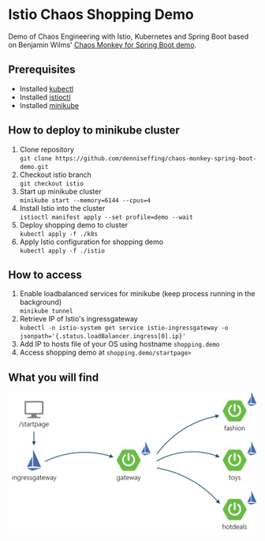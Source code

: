 # Istio Chaos Shopping Demo

Demo of Chaos Engineering with Istio, Kubernetes and Spring Boot based on Benjamin Wilms' [Chaos Monkey for Spring Boot demo](https://github.com/MrBW/chaos-monkey-spring-boot-demo).

## Prerequisites

- Installed [kubectl](https://kubernetes.io/docs/tasks/tools/install-kubectl/)
- Installed [istioctl](https://istio.io/docs/ops/diagnostic-tools/istioctl/)
- Installed [minikube](https://kubernetes.io/docs/tasks/tools/install-minikube/)

## How to deploy to minikube cluster

1. Clone repository  
`git clone https://github.com/denniseffing/chaos-monkey-spring-boot-demo.git`
2. Checkout istio branch  
`git checkout istio`
3. Start up minikube cluster  
`minikube start --memory=6144 --cpus=4`
5. Install Istio into the cluster  
`istioctl manifest apply --set profile=demo --wait`
6. Deploy shopping demo to cluster  
`kubectl apply -f ./k8s`
7. Apply Istio configuration for shopping demo  
`kubectl apply -f ./istio`

## How to access

1. Enable loadbalanced services for minikube (keep process running in the background)  
`minikube tunnel` 
2. Retrieve IP of Istio's ingressgateway  
`kubectl -n istio-system get service istio-ingressgateway -o jsonpath='{.status.loadBalancer.ingress[0].ip}'`
3. Add IP to hosts file of your OS using hostname `shopping.demo`
4. Access shopping demo at `shopping.demo/startpage>`

## What you will find

![Example](./shopping-demo-istio.png)
